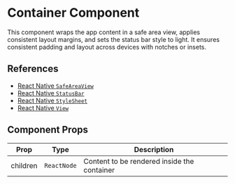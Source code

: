 # Container Component

This component wraps the app content in a safe area view, applies consistent layout margins, and sets the status bar style to light. It ensures consistent padding and layout across devices with notches or insets.

## References

* [React Native `SafeAreaView`](https://github.com/th3rdwave/react-native-safe-area-context)
* [React Native `StatusBar`](https://docs.expo.dev/versions/latest/sdk/status-bar/)
* [React Native `StyleSheet`](https://reactnative.dev/docs/stylesheet)
* [React Native `View`](https://reactnative.dev/docs/view)

## Component Props

| Prop     | Type        | Description                                 |
| -------- | ----------- | ------------------------------------------- |
| children | `ReactNode` | Content to be rendered inside the container |